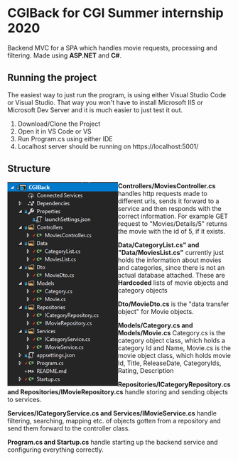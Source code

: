 # CGIBack for CGI Summer internship 2020
Backend MVC for a SPA which handles movie requests, processing and filtering.
Made using **ASP.NET** and **C#**.

## Running the project
The easiest way to just run the program, is using either Visual Studio Code or Visual Studio. 
That way you won't have to install Microsoft IIS or Microsoft Dev Server and it is much easier to just test it out.

1. Download/Clone the Project
2. Open it in VS Code or VS
3. Run Program.cs using either IDE
4. Localhost server should be running on https://localhost:5001/

## Structure

<img align="left" src="https://github.com/aneelm/images/blob/master/CGIInternship/backProjectStructure.png?raw=true">

**Controllers/MoviesController.cs** handles http requests made to different urls, sends it forward to a service and then responds with the correct information.
For example GET request to "Movies/Details/5" returns the movie with the id of 5, if it exists.

**Data/CategoryList.cs" and "Data/MoviesList.cs"** currently just holds the information about movies and categories, since there is not an actual database attached. These are **Hardcoded** lists of movie objects and category objects

**Dto/MovieDto.cs** is the "data transfer object" for Movie objects.

**Models/Category.cs and Models/Movie.cs** Category.cs is the category object class, which holds a category Id and Name, Movie.cs is the movie object class, which holds movie Id, Title, ReleaseDate, CategoryIds, Rating, Description

**Repositories/ICategoryRepository.cs and Repositories/IMovieRepository.cs** handle storing and sending objects to services.

**Services/ICategoryService.cs and Services/IMovieService.cs** handle filtering, searching, mapping etc. of objects gotten from a repository and send them forward to the controller class.

**Program.cs and Startup.cs** handle starting up the backend service and configuring everything correctly.
